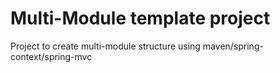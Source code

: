 Multi-Module template project
===========

Project to create multi-module structure using maven/spring-context/spring-mvc
